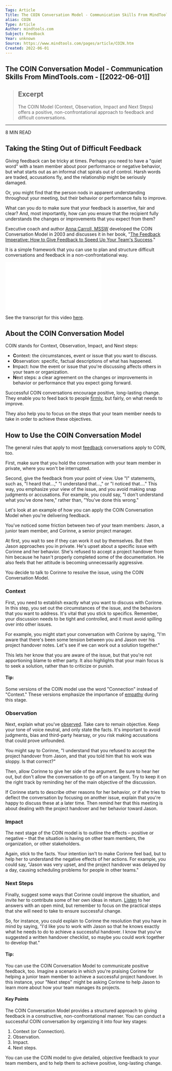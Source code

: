 ```yaml
---
Tags: Article
Title: The COIN Conversation Model - Communication Skills From MindTools.com
alias: COIN
Type: Article
Author: mindtools.com
Subject: Feedback
Year: unknown
Source: https://www.mindtools.com/pages/article/COIN.htm
Created: 2022-06-01
---
```

## The COIN Conversation Model - Communication Skills From MindTools.com - [[2022-06-01]]

> ## Excerpt
> The COIN Model (Context, Observation, Impact and Next Steps) offers a positive, non-confrontational approach to feedback and difficult conversations.

---
8 MIN READ

## Taking the Sting Out of Difficult Feedback

Giving feedback can be tricky at times. Perhaps you need to have a "quiet word" with a team member about poor performance or negative behavior, but what starts out as an informal chat spirals out of control. Harsh words are traded, accusations fly, and the relationship might be seriously damaged.

Or, you might find that the person nods in apparent understanding throughout your meeting, but their behavior or performance fails to improve.

What can you do to make sure that your feedback is assertive, fair and clear? And, most importantly, how can you ensure that the recipient fully understands the changes or improvements that you expect from them?

Executive coach and author [Anna Carroll, MSSW](http://www.linkedin.com/in/annacarrollfeedback) developed the COIN Conversation Model in 2003 and discusses it in her book, "[The Feedback Imperative: How to Give Feedback to Speed Up Your Team's Success](http://mybook.to/feedbackimperative)."

It is a simple framework that you can use to plan and structure difficult conversations and feedback in a non-confrontational way.

<iframe src="//www.youtube.com/embed/dzzSNgKkCg8?wmode=transparent" type="text/html" allowscriptaccess="always" allowfullscreen="true" wmode="Opaque" frameborder="0" id=""></iframe>

See the transcript for this video [here](https://www.mindtools.com/pages/videos/coin-model-transcript.htm).

## About the COIN Conversation Model

COIN stands for Context, Observation, Impact, and Next steps:

-   **C**ontext: the circumstances, event or issue that you want to discuss.
-   **O**bservation: specific, factual descriptions of what has happened.
-   **I**mpact: how the event or issue that you're discussing affects others in your team or organization.
-   **N**ext steps: a clear agreement on the changes or improvements in behavior or performance that you expect going forward.

Successful COIN conversations encourage positive, long-lasting change. They enable you to feed back to people [firmly](https://www.mindtools.com/pages/article/Assertiveness.htm), but fairly, on what needs to improve.

They also help you to focus on the steps that your team member needs to take in order to achieve these objectives.

## How to Use the COIN Conversation Model

The general rules that apply to most [feedback](https://www.mindtools.com/pages/videos/giving-feedback.htm) conversations apply to COIN, too.

First, make sure that you hold the conversation with your team member in private, where you won't be interrupted.

Second, give the feedback from your point of view. Use "I" statements, such as, "I heard that…," "I understand that…," or "I noticed that…." This way, you emphasize your view of the issue, and you avoid making snap judgments or accusations. For example, you could say, "I don't understand what you've done here," rather than, "You've done this wrong."

Let's look at an example of how you can apply the COIN Conversation Model when you're delivering feedback.

You've noticed some friction between two of your team members: Jason, a junior team member, and Corinne, a senior project manager.

At first, you wait to see if they can work it out by themselves. But then Jason approaches you in private. He's upset about a specific issue with Corinne and her behavior. She's refused to accept a project handover from him because he hasn't properly completed some of the documentation. He also feels that her attitude is becoming unnecessarily aggressive.

You decide to talk to Corinne to resolve the issue, using the COIN Conversation Model.

### Context

First, you need to establish exactly what you want to discuss with Corinne. In this step, you set out the circumstances of the issue, and the behaviors that you want to address. It's vital that you stick to specifics. Remember, your discussion needs to be tight and controlled, and it must avoid spilling over into other issues.

For example, you might start your conversation with Corinne by saying, "I'm aware that there's been some tension between you and Jason over his project handover notes. Let's see if we can work out a solution together."

This lets her know that you are aware of the issue, but that you're not apportioning blame to either party. It also highlights that your main focus is to seek a solution, rather than to criticize or punish.

#### Tip:

Some versions of the COIN model use the word "Connection" instead of "Context." These versions emphasize the importance of [empathy](https://www.mindtools.com/pages/article/EmpathyatWork.htm) during this stage.

### Observation

Next, explain what you've [observed](https://www.mindtools.com/pages/article/8-ways-to-improve-your-powers-of-observation.htm). Take care to remain objective. Keep your tone of voice neutral, and only state the facts. It's important to avoid judgments, bias and third-party hearsay, or you risk making accusations that could prove unfounded.

You might say to Corinne, "I understand that you refused to accept the project handover from Jason, and that you told him that his work was sloppy. Is that correct?"

Then, allow Corinne to give her side of the argument. Be sure to hear her out, but don't allow the conversation to go off on a tangent. Try to keep it on the right track by reminding her of the main objective of the discussion.

If Corinne starts to describe other reasons for her behavior, or if she tries to deflect the conversation by focusing on another issue, explain that you're happy to discuss these at a later time. Then remind her that this meeting is about dealing with the project handover and her behavior toward Jason.


### Impact

The next stage of the COIN model is to outline the effects – positive or negative – that the situation is having on other team members, the organization, or other stakeholders.

Again, stick to the facts. Your intention isn't to make Corinne feel bad, but to help her to understand the negative effects of her actions. For example, you could say, "Jason was very upset, and the project handover was delayed by a day, causing scheduling problems for people in other teams."

### Next Steps

Finally, suggest some ways that Corinne could improve the situation, and invite her to contribute some of her own ideas in return. [Listen](https://www.mindtools.com/pages/article/mindful-listening.htm) to her answers with an open mind, but remember to focus on the practical steps that she will need to take to ensure successful change.

So, for instance, you could explain to Corinne the resolution that you have in mind by saying, "I'd like you to work with Jason so that he knows exactly what he needs to do to achieve a successful handover. I know that you've suggested a written handover checklist, so maybe you could work together to develop that."

#### Tip:

You can use the COIN Conversation Model to communicate positive feedback, too. Imagine a scenario in which you're praising Corinne for helping a junior team member to achieve a successful project handover. In this instance, your "Next steps" might be asking Corinne to help Jason to learn more about how your team manages its projects.

#### Key Points

The COIN Conversation Model provides a structured approach to giving feedback in a constructive, non-confrontational manner. You can conduct a successful COIN conversation by organizing it into four key stages:

1.  Context (or Connection).
2.  Observation.
3.  Impact.
4.  Next steps.

You can use the COIN model to give detailed, objective feedback to your team members, and to help them to achieve positive, long-lasting change.
